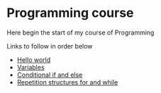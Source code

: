 <h1> Programming course </h1>
<p> Here begin the start of my course of Programming </p> 
<p>Links to follow in order below</p>
<ul>
 <li><a href="./Languages/C/content/01/pages/first_program_hello_world/README.md">Hello world</a></li>
 <li> <a href="./Languages/C/content/01/pages/variables/README.md">Variables</a>  </li>
 <li> <a href="./Languages/C/content/02/pages/conditional_if_else/README.md">Conditional if and else</a>  </li>
 <li> <a href="./Languages/C/content/03/pages/repetition_structure_for_and_while/README.md">Repetition structures for and while</a>  </li>



 
</ul>
